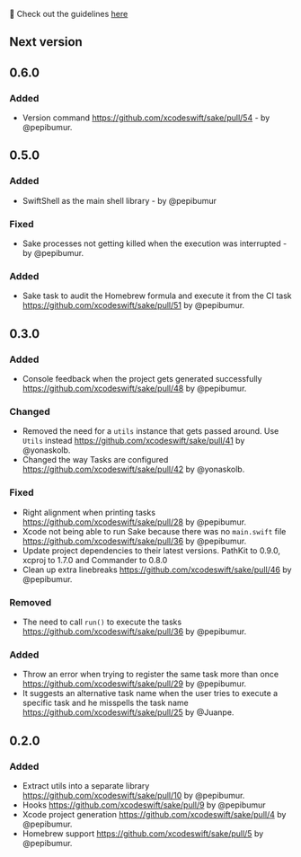 🚀 Check out the guidelines [here](https://github.com/xcodeswift/contributors/blob/master/CHANGELOG_GUIDELINES.md)

## Next version

## 0.6.0
### Added
- Version command https://github.com/xcodeswift/sake/pull/54 - by @pepibumur.

## 0.5.0

### Added
- SwiftShell as the main shell library - by @pepibumur

### Fixed
- Sake processes not getting killed when the execution was interrupted - by @pepibumur.


### Added
- Sake task to audit the Homebrew formula and execute it from the CI task https://github.com/xcodeswift/sake/pull/51 by @pepibumur.

## 0.3.0

### Added
- Console feedback when the project gets generated successfully https://github.com/xcodeswift/sake/pull/48 by @pepibumur.

### Changed
- Removed the need for a `utils` instance that gets passed around. Use `Utils` instead https://github.com/xcodeswift/sake/pull/41 by @yonaskolb.
- Changed the way Tasks are configured https://github.com/xcodeswift/sake/pull/42 by @yonaskolb.

### Fixed
- Right alignment when printing tasks https://github.com/xcodeswift/sake/pull/28 by @pepibumur.
- Xcode not being able to run Sake because there was no `main.swift` file https://github.com/xcodeswift/sake/pull/36 by @pepibumur.
- Update project dependencies to their latest versions. PathKit to 0.9.0, xcproj to 1.7.0 and Commander to 0.8.0
- Clean up extra linebreaks https://github.com/xcodeswift/sake/pull/46 by @pepibumur.

### Removed
- The need to call `run()` to execute the tasks https://github.com/xcodeswift/sake/pull/36 by @pepibumur.

### Added
- Throw an error when trying to register the same task more than once https://github.com/xcodeswift/sake/pull/29 by @pepibumur.
- It suggests an alternative task name when the user tries to execute a specific task and he misspells the task name https://github.com/xcodeswift/sake/pull/25 by @Juanpe.

## 0.2.0

### Added
- Extract utils into a separate library https://github.com/xcodeswift/sake/pull/10 by @pepibumur.
- Hooks https://github.com/xcodeswift/sake/pull/9 by @pepibumur
- Xcode project generation https://github.com/xcodeswift/sake/pull/4 by @pepibumur.
- Homebrew support https://github.com/xcodeswift/sake/pull/5 by @pepibumur.
